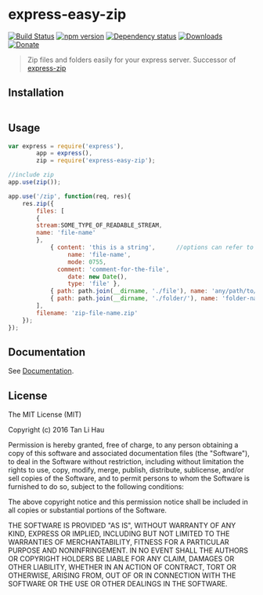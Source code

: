 # express-easy-zip

[![Build Status](https://travis-ci.org/tanhauhau/express-easy-zip.svg?branch=master)](https://travis-ci.org/tanhauhau/express-easy-zip)
[![npm version](https://badge.fury.io/js/express-easy-zip.svg)](https://badge.fury.io/js/express-easy-zip)
[![Dependency status](https://david-dm.org/tanhauhau/express-easy-zip.svg)](https://david-dm.org)
[![Downloads](https://img.shields.io/npm/dt/express-easy-zip.svg)](https://www.npmjs.com/package/express-easy-zip)
[![Donate](https://img.shields.io/gratipay/user/tanhauhau.svg)](https://gratipay.com/~tanhauhau/)

> Zip files and folders easily for your express server. 
> Successor of [express-zip](https://www.npmjs.com/package/express-zip)

## Installation

```bash

```

## Usage
```javascript
var express = require('express'),
        app = express(),
        zip = require('express-easy-zip');

//include zip
app.use(zip());

app.use('/zip', function(req, res){
    res.zip({
        files: [
        {
        stream:SOME_TYPE_OF_READABLE_STREAM,
        name: 'file-name'
        },
            { content: 'this is a string',      //options can refer to [http://archiverjs.com/zip-stream/ZipStream.html#entry](http://archiverjs.com/zip-stream/ZipStream.html#entry)
                 name: 'file-name',
                 mode: 0755,
              comment: 'comment-for-the-file',
                 date: new Date(),
                 type: 'file' },
            { path: path.join(__dirname, './file'), name: 'any/path/to/file' }, //can be a file
            { path: path.join(__dirname, './folder/'), name: 'folder-name' }    //or a folder
        ],
        filename: 'zip-file-name.zip'
    });
});
```

## Documentation

See [Documentation](https://github.com/tanhauhau/express-easy-zip/blob/master/DOC.md).

## License

The MIT License (MIT)

Copyright (c) 2016 Tan Li Hau

Permission is hereby granted, free of charge, to any person obtaining a copy
of this software and associated documentation files (the "Software"), to deal
in the Software without restriction, including without limitation the rights
to use, copy, modify, merge, publish, distribute, sublicense, and/or sell
copies of the Software, and to permit persons to whom the Software is
furnished to do so, subject to the following conditions:

The above copyright notice and this permission notice shall be included in all
copies or substantial portions of the Software.

THE SOFTWARE IS PROVIDED "AS IS", WITHOUT WARRANTY OF ANY KIND, EXPRESS OR
IMPLIED, INCLUDING BUT NOT LIMITED TO THE WARRANTIES OF MERCHANTABILITY,
FITNESS FOR A PARTICULAR PURPOSE AND NONINFRINGEMENT. IN NO EVENT SHALL THE
AUTHORS OR COPYRIGHT HOLDERS BE LIABLE FOR ANY CLAIM, DAMAGES OR OTHER
LIABILITY, WHETHER IN AN ACTION OF CONTRACT, TORT OR OTHERWISE, ARISING FROM,
OUT OF OR IN CONNECTION WITH THE SOFTWARE OR THE USE OR OTHER DEALINGS IN THE
SOFTWARE.
